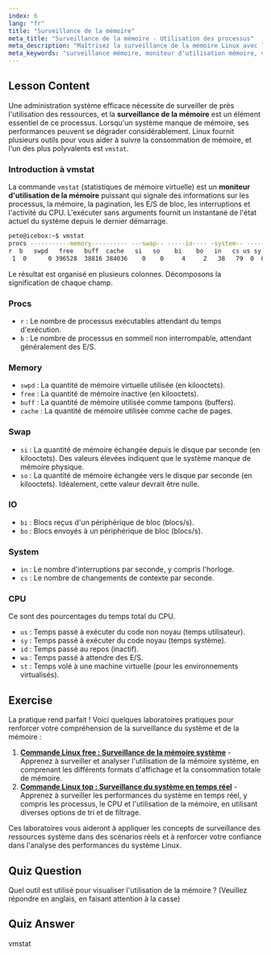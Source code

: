 ```yaml
---
index: 6
lang: "fr"
title: "Surveillance de la mémoire"
meta_title: "Surveillance de la mémoire - Utilisation des processus"
meta_description: "Maîtrisez la surveillance de la mémoire Linux avec la commande vmstat. Ce guide explique comment utiliser cet outil puissant de surveillance de l'utilisation de la mémoire pour analyser les métriques de performance du système."
meta_keywords: "surveillance mémoire, moniteur d'utilisation mémoire, vmstat, mémoire linux, performance système, utilisation mémoire, tutoriel linux"
---
```


## Lesson Content

Une administration système efficace nécessite de surveiller de près l'utilisation des ressources, et la **surveillance de la mémoire** est un élément essentiel de ce processus. Lorsqu'un système manque de mémoire, ses performances peuvent se dégrader considérablement. Linux fournit plusieurs outils pour vous aider à suivre la consommation de mémoire, et l'un des plus polyvalents est `vmstat`.

### Introduction à vmstat

La commande `vmstat` (statistiques de mémoire virtuelle) est un **moniteur d'utilisation de la mémoire** puissant qui signale des informations sur les processus, la mémoire, la pagination, les E/S de bloc, les interruptions et l'activité du CPU. L'exécuter sans arguments fournit un instantané de l'état actuel du système depuis le dernier démarrage.

```bash
pete@icebox:~$ vmstat
procs -----------memory---------- ---swap-- -----io---- -system-- ------cpu-----
r  b   swpd   free   buff  cache   si   so    bi    bo   in   cs us sy id wa st
 1  0      0 396528  38816 384036    0    0     4     2   38   79  0  0 99  0  0
```

Le résultat est organisé en plusieurs colonnes. Décomposons la signification de chaque champ.

### Procs

- `r` : Le nombre de processus exécutables attendant du temps d'exécution.
- `b` : Le nombre de processus en sommeil non interrompable, attendant généralement des E/S.

### Memory

- `swpd` : La quantité de mémoire virtuelle utilisée (en kilooctets).
- `free` : La quantité de mémoire inactive (en kilooctets).
- `buff` : La quantité de mémoire utilisée comme tampons (buffers).
- `cache` : La quantité de mémoire utilisée comme cache de pages.

### Swap

- `si` : La quantité de mémoire échangée depuis le disque par seconde (en kilooctets). Des valeurs élevées indiquent que le système manque de mémoire physique.
- `so` : La quantité de mémoire échangée vers le disque par seconde (en kilooctets). Idéalement, cette valeur devrait être nulle.

### IO

- `bi` : Blocs reçus d'un périphérique de bloc (blocs/s).
- `bo` : Blocs envoyés à un périphérique de bloc (blocs/s).

### System

- `in` : Le nombre d'interruptions par seconde, y compris l'horloge.
- `cs` : Le nombre de changements de contexte par seconde.

### CPU

Ce sont des pourcentages du temps total du CPU.

- `us` : Temps passé à exécuter du code non noyau (temps utilisateur).
- `sy` : Temps passé à exécuter du code noyau (temps système).
- `id` : Temps passé au repos (inactif).
- `wa` : Temps passé à attendre des E/S.
- `st` : Temps volé à une machine virtuelle (pour les environnements virtualisés).

## Exercise

La pratique rend parfait ! Voici quelques laboratoires pratiques pour renforcer votre compréhension de la surveillance du système et de la mémoire :

1. **[Commande Linux free : Surveillance de la mémoire système](https://labex.io/fr/labs/linux-linux-free-command-monitoring-system-memory-388496)** - Apprenez à surveiller et analyser l'utilisation de la mémoire système, en comprenant les différents formats d'affichage et la consommation totale de mémoire.
2. **[Commande Linux top : Surveillance du système en temps réel](https://labex.io/fr/labs/linux-linux-top-command-real-time-system-monitoring-388500)** - Apprenez à surveiller les performances du système en temps réel, y compris les processus, le CPU et l'utilisation de la mémoire, en utilisant diverses options de tri et de filtrage.

Ces laboratoires vous aideront à appliquer les concepts de surveillance des ressources système dans des scénarios réels et à renforcer votre confiance dans l'analyse des performances du système Linux.

## Quiz Question

Quel outil est utilisé pour visualiser l'utilisation de la mémoire ? (Veuillez répondre en anglais, en faisant attention à la casse)

## Quiz Answer

vmstat
